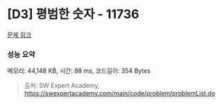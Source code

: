 # [D3] 평범한 숫자 - 11736 

[문제 링크](https://swexpertacademy.com/main/code/problem/problemDetail.do?contestProbId=AXhh-H-KwUcDFARQ) 

### 성능 요약

메모리: 44,148 KB, 시간: 88 ms, 코드길이: 354 Bytes



> 출처: SW Expert Academy, https://swexpertacademy.com/main/code/problem/problemList.do
